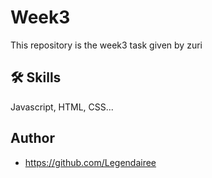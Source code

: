 
# Week3

This repository is the week3 task given by zuri



## 🛠 Skills
Javascript, HTML, CSS...



## Author

- https://github.com/Legendairee

